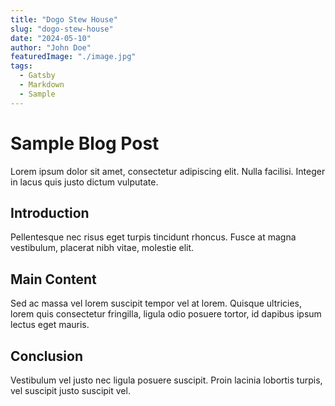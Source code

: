 ```yaml
---
title: "Dogo Stew House"
slug: "dogo-stew-house"
date: "2024-05-10"
author: "John Doe"
featuredImage: "./image.jpg"
tags:
  - Gatsby
  - Markdown
  - Sample
---
```


# Sample Blog Post

Lorem ipsum dolor sit amet, consectetur adipiscing elit. Nulla facilisi. Integer in lacus quis justo dictum vulputate.

## Introduction

Pellentesque nec risus eget turpis tincidunt rhoncus. Fusce at magna vestibulum, placerat nibh vitae, molestie elit.

## Main Content

Sed ac massa vel lorem suscipit tempor vel at lorem. Quisque ultricies, lorem quis consectetur fringilla, ligula odio posuere tortor, id dapibus ipsum lectus eget mauris.

## Conclusion

Vestibulum vel justo nec ligula posuere suscipit. Proin lacinia lobortis turpis, vel suscipit justo suscipit vel.

<!-- ![Sample Image](./image.jpg) -->
